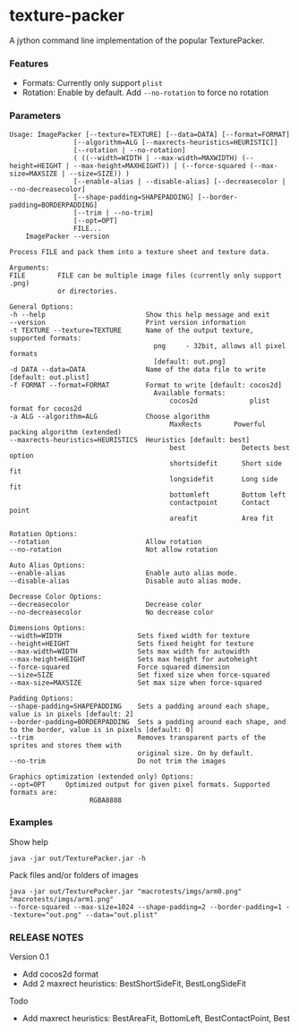 texture-packer
==============

A jython command line implementation of the popular TexturePacker.

### Features
  * Formats: Currently only support `plist`
  * Rotation: Enable by default. Add `--no-rotation` to force no rotation

### Parameters

    Usage: ImagePacker [--texture=TEXTURE] [--data=DATA] [--format=FORMAT]
                    [--algorithm=ALG [--maxrects-heuristics=HEURISTIC]]
                    [--rotation | --no-rotation]
                    ( ((--width=WIDTH | --max-width=MAXWIDTH) (--height=HEIGHT | --max-height=MAXHEIGHT)) | (--force-squared (--max-size=MAXSIZE | --size=SIZE)) )
                    [--enable-alias | --disable-alias] [--decreasecolor | --no-decreasecolor]
                    [--shape-padding=SHAPEPADDING] [--border-padding=BORDERPADDING]
                    [--trim | --no-trim]
                    [--opt=OPT]
                    FILE...
        ImagePacker --version

    Process FILE and pack them into a texture sheet and texture data.

    Arguments:
    FILE        FILE can be multiple image files (currently only support .png)
                or directories.

    General Options:
    -h --help                         Show this help message and exit
    --version                         Print version information
    -t TEXTURE --texture=TEXTURE      Name of the output texture, supported formats:
                                        png     - 32bit, allows all pixel formats
                                        [default: out.png]
    -d DATA --data=DATA               Name of the data file to write [default: out.plist]
    -f FORMAT --format=FORMAT         Format to write [default: cocos2d]
                                        Available formats:
                                            cocos2d             plist format for cocos2d
    -a ALG --algorithm=ALG            Choose algorithm
                                            MaxRects        Powerful packing algorithm (extended)
    --maxrects-heuristics=HEURISTICS  Heuristics [default: best]
                                            best              Detects best option
                                            shortsidefit      Short side fit
                                            longsidefit       Long side fit
                                            bottomleft        Bottom left
                                            contactpoint      Contact point
                                            areafit           Area fit

    Rotation Options:
    --rotation                        Allow rotation
    --no-rotation                     Not allow rotation

    Auto Alias Options:
    --enable-alias                    Enable auto alias mode.
    --disable-alias                   Disable auto alias mode.

    Decrease Color Options:
    --decreasecolor                   Decrease color
    --no-decreasecolor                No decrease color

    Dimensions Options:
    --width=WIDTH                   Sets fixed width for texture
    --height=HEIGHT                 Sets fixed height for texture
    --max-width=WIDTH               Sets max width for autowidth
    --max-height=HEIGHT             Sets max height for autoheight
    --force-squared                 Force squared dimension
    --size=SIZE                     Set fixed size when force-squared
    --max-size=MAXSIZE              Set max size when force-squared

    Padding Options:
    --shape-padding=SHAPEPADDING    Sets a padding around each shape, value is in pixels [default: 2]
    --border-padding=BORDERPADDING  Sets a padding around each shape, and to the border, value is in pixels [default: 0]
    --trim                          Removes transparent parts of the sprites and stores them with
                                    original size. On by default.
    --no-trim                       Do not trim the images

    Graphics optimization (extended only) Options:
    --opt=OPT     Optimized output for given pixel formats. Supported formats are:
                        RGBA8888

### Examples
Show help

    java -jar out/TexturePacker.jar -h

Pack files and/or folders of images

    java -jar out/TexturePacker.jar "macrotests/imgs/arm0.png" "macrotests/imgs/arm1.png"
    --force-squared --max-size=1024 --shape-padding=2 --border-padding=1 --texture="out.png" --data="out.plist"


### RELEASE NOTES

Version 0.1
  * Add cocos2d format
  * Add 2 maxrect heuristics: BestShortSideFit, BestLongSideFit

Todo
  * Add maxrect heuristics: BestAreaFit, BottomLeft, BestContactPoint, Best
